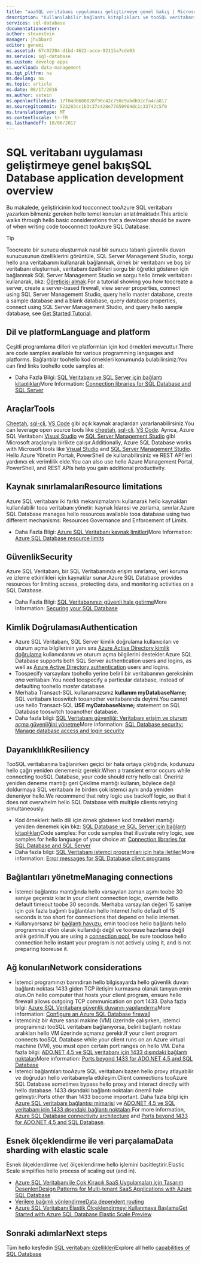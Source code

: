 ```yaml
---
title: "aaaSQL veritabanı uygulaması geliştirmeye genel bakış | Microsoft Docs"
description: "Kullanılabilir bağlantı kitaplıkları ve tooSQL veritabanına bağlanan uygulamalar için en iyi uygulamalar hakkında bilgi edinin."
services: sql-database
documentationcenter: 
author: stevestein
manager: jhubbard
editor: genemi
ms.assetid: 67c02204-d1bd-4622-acce-92115a7cde03
ms.service: sql-database
ms.custom: develop apps
ms.workload: data-management
ms.tgt_pltfrm: na
ms.devlang: na
ms.topic: article
ms.date: 08/17/2016
ms.author: sstein
ms.openlocfilehash: 17f04db600828f90c42c750c9abdb92cfa4ca817
ms.sourcegitcommit: 523283cc1b3c37c428e77850964dc1c33742c5f0
ms.translationtype: MT
ms.contentlocale: tr-TR
ms.lasthandoff: 10/06/2017
---
```

# <a name="sql-database-application-development-overview"></a><span data-ttu-id="bb206-103">SQL veritabanı uygulaması geliştirmeye genel bakış</span><span class="sxs-lookup"><span data-stu-id="bb206-103">SQL Database application development overview</span></span>
<span data-ttu-id="bb206-104">Bu makalede, geliştiricinin kod tooconnect tooAzure SQL veritabanı yazarken bilmeniz gereken hello temel konuları anlatılmaktadır.</span><span class="sxs-lookup"><span data-stu-id="bb206-104">This article walks through hello basic considerations that a developer should be aware of when writing code tooconnect tooAzure SQL Database.</span></span>

> [!TIP]
> <span data-ttu-id="bb206-105">Toocreate bir sunucu oluşturmak nasıl bir sunucu tabanlı güvenlik duvarı sunucusunun özelliklerini görüntüle, SQL Server Management Studio, sorgu hello ana veritabanını kullanarak bağlanmak, örnek bir veritabanı ve boş bir veritabanı oluşturmak, veritabanı özellikleri sorgu bir öğretici gösteren için bağlanmak SQL Server Management Studio ve sorgu hello örnek veritabanı kullanarak, bkz: [Öğreticisi almak](sql-database-get-started-portal.md).</span><span class="sxs-lookup"><span data-stu-id="bb206-105">For a tutorial showing you how toocreate a server, create a server-based firewall, view server properties, connect using SQL Server Management Studio, query hello master database, create a sample database and a blank database, query database properties, connect using SQL Server Management Studio, and query hello sample database, see [Get Started Tutorial](sql-database-get-started-portal.md).</span></span>
>

## <a name="language-and-platform"></a><span data-ttu-id="bb206-106">Dil ve platform</span><span class="sxs-lookup"><span data-stu-id="bb206-106">Language and platform</span></span>
<span data-ttu-id="bb206-107">Çeşitli programlama dilleri ve platformları için kod örnekleri mevcuttur.</span><span class="sxs-lookup"><span data-stu-id="bb206-107">There are code samples available for various programming languages and platforms.</span></span> <span data-ttu-id="bb206-108">Bağlantılar toohello kod örnekleri konumunda bulabilirsiniz:</span><span class="sxs-lookup"><span data-stu-id="bb206-108">You can find links toohello code samples at:</span></span> 

* <span data-ttu-id="bb206-109">Daha Fazla Bilgi: [SQL Veritabanı ve SQL Server için bağlantı kitaplıkları](sql-database-libraries.md)</span><span class="sxs-lookup"><span data-stu-id="bb206-109">More Information: [Connection libraries for SQL Database and SQL Server](sql-database-libraries.md)</span></span>

## <a name="tools"></a><span data-ttu-id="bb206-110">Araçlar</span><span class="sxs-lookup"><span data-stu-id="bb206-110">Tools</span></span> 
<span data-ttu-id="bb206-111">[Cheetah](https://github.com/wunderlist/cheetah), [sql-cli](https://www.npmjs.com/package/sql-cli), [VS Code](https://code.visualstudio.com/) gibi açık kaynak araçlardan yararlanabilirsiniz.</span><span class="sxs-lookup"><span data-stu-id="bb206-111">You can leverage open source tools like [cheetah](https://github.com/wunderlist/cheetah), [sql-cli](https://www.npmjs.com/package/sql-cli), [VS Code](https://code.visualstudio.com/).</span></span> <span data-ttu-id="bb206-112">Ayrıca, Azure SQL Veritabanı [Visual Studio](https://www.visualstudio.com/downloads/) ve [SQL Server Management Studio](https://msdn.microsoft.com/library/ms174173.aspx) gibi Microsoft araçlarıyla birlikte çalışır.</span><span class="sxs-lookup"><span data-stu-id="bb206-112">Additionally, Azure SQL Database works with Microsoft tools like [Visual Studio](https://www.visualstudio.com/downloads/) and  [SQL Server Management Studio](https://msdn.microsoft.com/library/ms174173.aspx).</span></span>  <span data-ttu-id="bb206-113">Hello Azure Yönetim Portalı, PowerShell de kullanabilirsiniz ve REST API'leri yardımcı ek verimlilik elde.</span><span class="sxs-lookup"><span data-stu-id="bb206-113">You can also use hello Azure Management Portal, PowerShell, and REST APIs help you gain additional productivity.</span></span>

## <a name="resource-limitations"></a><span data-ttu-id="bb206-114">Kaynak sınırlamaları</span><span class="sxs-lookup"><span data-stu-id="bb206-114">Resource limitations</span></span>
<span data-ttu-id="bb206-115">Azure SQL veritabanı iki farklı mekanizmalarını kullanarak hello kaynakları kullanılabilir tooa veritabanı yönetir: kaynak İdaresi ve zorlama, sınırlar.</span><span class="sxs-lookup"><span data-stu-id="bb206-115">Azure SQL Database manages hello resources available tooa database using two different mechanisms: Resources Governance and Enforcement of Limits.</span></span>

* <span data-ttu-id="bb206-116">Daha Fazla Bilgi: [Azure SQL Veritabanı kaynak limitleri](sql-database-resource-limits.md)</span><span class="sxs-lookup"><span data-stu-id="bb206-116">More Information: [Azure SQL Database resource limits](sql-database-resource-limits.md)</span></span>

## <a name="security"></a><span data-ttu-id="bb206-117">Güvenlik</span><span class="sxs-lookup"><span data-stu-id="bb206-117">Security</span></span>
<span data-ttu-id="bb206-118">Azure SQL Veritabanı, bir SQL Veritabanında erişim sınırlama, veri koruma ve izleme etkinlikleri için kaynaklar sunar.</span><span class="sxs-lookup"><span data-stu-id="bb206-118">Azure SQL Database provides resources for limiting access, protecting data, and monitoring activities on a SQL Database.</span></span>

* <span data-ttu-id="bb206-119">Daha Fazla Bilgi: [SQL Veritabanınızı güvenli hale getirme](sql-database-security-overview.md)</span><span class="sxs-lookup"><span data-stu-id="bb206-119">More Information: [Securing your SQL Database](sql-database-security-overview.md)</span></span>

## <a name="authentication"></a><span data-ttu-id="bb206-120">Kimlik Doğrulaması</span><span class="sxs-lookup"><span data-stu-id="bb206-120">Authentication</span></span>
* <span data-ttu-id="bb206-121">Azure SQL Veritabanı, SQL Server kimlik doğrulama kullanıcıları ve oturum açma bilgilerinin yanı sıra [Azure Active Directory kimlik doğrulama](sql-database-aad-authentication.md) kullanıcılarını ve oturum açma bilgilerini destekler.</span><span class="sxs-lookup"><span data-stu-id="bb206-121">Azure SQL Database supports both SQL Server authentication users and logins, as well as [Azure Active Directory authentication](sql-database-aad-authentication.md) users and logins.</span></span>
* <span data-ttu-id="bb206-122">Toospecify varsayılanı toohello yerine belirli bir veritabanının gereksinim *ana* veritabanı.</span><span class="sxs-lookup"><span data-stu-id="bb206-122">You need toospecify a particular database, instead of defaulting toohello *master* database.</span></span>
* <span data-ttu-id="bb206-123">Merhaba Transact-SQL kullanamazsınız **kullanım myDatabaseName;** SQL veritabanı tooswitch tooanother veritabanında deyimi.</span><span class="sxs-lookup"><span data-stu-id="bb206-123">You cannot use hello Transact-SQL **USE myDatabaseName;** statement on SQL Database tooswitch tooanother database.</span></span>
* <span data-ttu-id="bb206-124">Daha fazla bilgi: [SQL Veritabanı güvenliği: Veritabanı erişim ve oturum açma güvenliğini yönetme](sql-database-manage-logins.md)</span><span class="sxs-lookup"><span data-stu-id="bb206-124">More information: [SQL Database security: Manage database access and login security](sql-database-manage-logins.md)</span></span>

## <a name="resiliency"></a><span data-ttu-id="bb206-125">Dayanıklılık</span><span class="sxs-lookup"><span data-stu-id="bb206-125">Resiliency</span></span>
<span data-ttu-id="bb206-126">TooSQL veritabanına bağlanırken geçici bir hata ortaya çıktığında, kodunuzu hello çağrı yeniden denemeniz gerekir.</span><span class="sxs-lookup"><span data-stu-id="bb206-126">When a transient error occurs while connecting tooSQL Database, your code should retry hello call.</span></span>  <span data-ttu-id="bb206-127">Öneririz yeniden deneme mantığı geri Çekilme mantığı kullanın, böylece değil doldurmaya SQL veritabanı ile birden çok istemci aynı anda yeniden deneniyor hello.</span><span class="sxs-lookup"><span data-stu-id="bb206-127">We recommend that retry logic use backoff logic, so that it does not overwhelm hello SQL Database with multiple clients retrying simultaneously.</span></span>

* <span data-ttu-id="bb206-128">Kod örnekleri: hello dili için örnek gösteren kod örnekleri mantığı yeniden denemek için bkz: [SQL Database ve SQL Server için bağlantı kitaplıkları](sql-database-libraries.md)</span><span class="sxs-lookup"><span data-stu-id="bb206-128">Code samples:  For code samples that illustrate retry logic, see samples for hello language of your choice at: [Connection libraries for SQL Database and SQL Server](sql-database-libraries.md)</span></span>
* <span data-ttu-id="bb206-129">Daha fazla bilgi: [SQL Veritabanı istemci programları için hata iletileri](sql-database-develop-error-messages.md)</span><span class="sxs-lookup"><span data-stu-id="bb206-129">More information: [Error messages for SQL Database client programs](sql-database-develop-error-messages.md)</span></span>

## <a name="managing-connections"></a><span data-ttu-id="bb206-130">Bağlantıları yönetme</span><span class="sxs-lookup"><span data-stu-id="bb206-130">Managing connections</span></span>
* <span data-ttu-id="bb206-131">İstemci bağlantısı mantığında hello varsayılan zaman aşımı toobe 30 saniye geçersiz kılar.</span><span class="sxs-lookup"><span data-stu-id="bb206-131">In your client connection logic, override hello default timeout toobe 30 seconds.</span></span>  <span data-ttu-id="bb206-132">Merhaba varsayılan değeri 15 saniye için çok fazla bağımlı bağlantıları hello Internet.</span><span class="sxs-lookup"><span data-stu-id="bb206-132">hello default of 15 seconds is too short for connections that depend on hello internet.</span></span>
* <span data-ttu-id="bb206-133">Kullanıyorsanız bir [bağlantı havuzu](http://msdn.microsoft.com/library/8xx3tyca.aspx), emin tooclose hello bağlantı hello programınızı etkin olarak kullandığı değil ve tooreuse hazırlama değil anlık getirin.</span><span class="sxs-lookup"><span data-stu-id="bb206-133">If you are using a [connection pool](http://msdn.microsoft.com/library/8xx3tyca.aspx), be sure tooclose hello connection hello instant your program is not actively using it, and is not preparing tooreuse it.</span></span>

## <a name="network-considerations"></a><span data-ttu-id="bb206-134">Ağ konuları</span><span class="sxs-lookup"><span data-stu-id="bb206-134">Network considerations</span></span>
* <span data-ttu-id="bb206-135">İstemci programınızı barındıran hello bilgisayarda hello güvenlik duvarı bağlantı noktası 1433 giden TCP iletişim kurmasına olanak tanıyan emin olun.</span><span class="sxs-lookup"><span data-stu-id="bb206-135">On hello computer that hosts your client program, ensure hello firewall allows outgoing TCP communication on port 1433.</span></span>  <span data-ttu-id="bb206-136">Daha fazla bilgi: [Azure SQL Veritabanı güvenlik duvarını yapılandırma](sql-database-configure-firewall-settings.md)</span><span class="sxs-lookup"><span data-stu-id="bb206-136">More information: [Configure an Azure SQL Database firewall](sql-database-configure-firewall-settings.md)</span></span>
* <span data-ttu-id="bb206-137">İstemciniz bir Azure sanal makine (VM) üzerinde çalışırken, istemci programınızı tooSQL veritabanı bağlanıyorsa, belirli bağlantı noktası aralıkları hello VM üzerinde açmanız gerekir.</span><span class="sxs-lookup"><span data-stu-id="bb206-137">If your client program connects tooSQL Database while your client runs on an Azure virtual machine (VM), you must open certain port ranges on hello VM.</span></span> <span data-ttu-id="bb206-138">Daha fazla bilgi: [ADO.NET 4.5 ve SQL veritabanı için 1433 dışındaki bağlantı noktaları](sql-database-develop-direct-route-ports-adonet-v12.md)</span><span class="sxs-lookup"><span data-stu-id="bb206-138">More information: [Ports beyond 1433 for ADO.NET 4.5 and SQL Database](sql-database-develop-direct-route-ports-adonet-v12.md)</span></span>
* <span data-ttu-id="bb206-139">İstemci bağlantıları tooAzure SQL veritabanı bazen hello proxy atlayabilir ve doğrudan hello veritabanıyla etkileşim.</span><span class="sxs-lookup"><span data-stu-id="bb206-139">Client connections tooAzure SQL Database sometimes bypass hello proxy and interact directly with hello database.</span></span> <span data-ttu-id="bb206-140">1433 dışındaki bağlantı noktaları önemli hale gelmiştir.</span><span class="sxs-lookup"><span data-stu-id="bb206-140">Ports other than 1433 become important.</span></span> <span data-ttu-id="bb206-141">Daha fazla bilgi için [Azure SQL veritabanı bağlantısı mimarisi](sql-database-connectivity-architecture.md) ve [ADO.NET 4.5 ve SQL veritabanı için 1433 dışındaki bağlantı noktaları](sql-database-develop-direct-route-ports-adonet-v12.md).</span><span class="sxs-lookup"><span data-stu-id="bb206-141">For more information, [Azure SQL Database connectivity architecture](sql-database-connectivity-architecture.md) and [Ports beyond 1433 for ADO.NET 4.5 and SQL Database](sql-database-develop-direct-route-ports-adonet-v12.md).</span></span>

## <a name="data-sharding-with-elastic-scale"></a><span data-ttu-id="bb206-142">Esnek ölçeklendirme ile veri parçalama</span><span class="sxs-lookup"><span data-stu-id="bb206-142">Data sharding with elastic scale</span></span>
<span data-ttu-id="bb206-143">Esnek ölçeklendirme (ve) ölçeklendirme hello işlemini basitleştirir.</span><span class="sxs-lookup"><span data-stu-id="bb206-143">Elastic Scale simplifies hello process of scaling out (and in).</span></span> 

* [<span data-ttu-id="bb206-144">Azure SQL Veritabanı ile Çok Kiracılı SaaS Uygulamaları için Tasarım Desenleri</span><span class="sxs-lookup"><span data-stu-id="bb206-144">Design Patterns for Multi-tenant SaaS Applications with Azure SQL Database</span></span>](sql-database-design-patterns-multi-tenancy-saas-applications.md)
* [<span data-ttu-id="bb206-145">Verilere bağımlı yönlendirme</span><span class="sxs-lookup"><span data-stu-id="bb206-145">Data dependent routing</span></span>](sql-database-elastic-scale-data-dependent-routing.md)
* [<span data-ttu-id="bb206-146">Azure SQL Veritabanı Elastik Ölçeklendirmeyi Kullanmaya Başlama</span><span class="sxs-lookup"><span data-stu-id="bb206-146">Get Started with Azure SQL Database Elastic Scale Preview</span></span>](sql-database-elastic-scale-get-started.md)

## <a name="next-steps"></a><span data-ttu-id="bb206-147">Sonraki adımlar</span><span class="sxs-lookup"><span data-stu-id="bb206-147">Next steps</span></span>
<span data-ttu-id="bb206-148">Tüm hello keşfedin [SQL veritabanı özellikleri](sql-database-technical-overview.md)</span><span class="sxs-lookup"><span data-stu-id="bb206-148">Explore all hello [capabilities of SQL Database](sql-database-technical-overview.md)</span></span>
